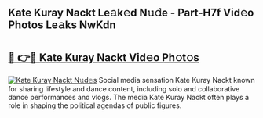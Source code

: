 ## Kate Kuray Nackt Le𝚊k𝚎d N𝚞𝚍e - Part-H7f Vid𝚎o Photos Le𝚊ks NwKdn

# <h2><a href="http://fb3tmo.evod.top/?m=Kate+Kuray+Nackt">🔗 👉🔴 Kate Kuray Nackt Vid𝚎o Ph𝚘t𝚘s</a></h2>

[![Kate Kuray Nackt N𝚞d𝚎s](https://i.imgur.com/8V9OHl7.gif)](http://fb3tmo.evod.top/?m=Kate+Kuray+Nackt)
Social media sensation Kate Kuray Nackt known for sharing lifestyle and dance content, including solo and collaborative dance performances and vlogs. The media Kate Kuray Nackt often plays a role in shaping the political agendas of public figures. 
